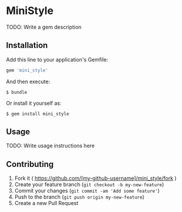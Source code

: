 # MiniStyle

TODO: Write a gem description

## Installation

Add this line to your application's Gemfile:

```ruby
gem 'mini_style'
```

And then execute:

    $ bundle

Or install it yourself as:

    $ gem install mini_style

## Usage

TODO: Write usage instructions here

## Contributing

1. Fork it ( https://github.com/[my-github-username]/mini_style/fork )
2. Create your feature branch (`git checkout -b my-new-feature`)
3. Commit your changes (`git commit -am 'Add some feature'`)
4. Push to the branch (`git push origin my-new-feature`)
5. Create a new Pull Request
